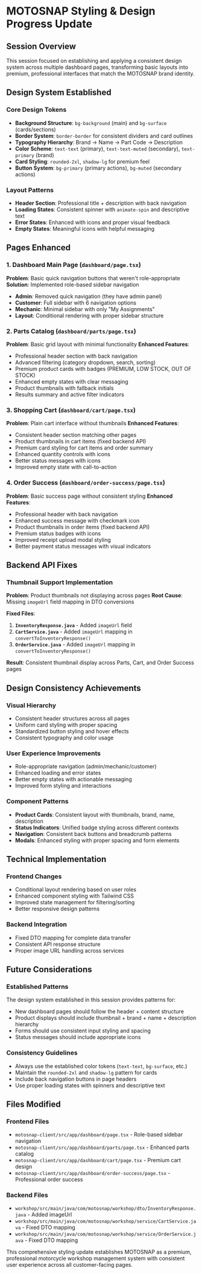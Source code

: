 # MOTOSNAP Styling & Design Progress Update

## Session Overview

This session focused on establishing and applying a consistent design system across multiple dashboard pages, transforming basic layouts into premium, professional interfaces that match the MOTOSNAP brand identity.

## Design System Established

### Core Design Tokens

- **Background Structure**: `bg-background` (main) and `bg-surface` (cards/sections)
- **Border System**: `border-border` for consistent dividers and card outlines
- **Typography Hierarchy**: Brand → Name → Part Code → Description
- **Color Scheme**: `text-text` (primary), `text-text-muted` (secondary), `text-primary` (brand)
- **Card Styling**: `rounded-2xl`, `shadow-lg` for premium feel
- **Button System**: `bg-primary` (primary actions), `bg-muted` (secondary actions)

### Layout Patterns

- **Header Section**: Professional title + description with back navigation
- **Loading States**: Consistent spinner with `animate-spin` and descriptive text
- **Error States**: Enhanced with icons and proper visual feedback
- **Empty States**: Meaningful icons with helpful messaging

## Pages Enhanced

### 1. Dashboard Main Page (`dashboard/page.tsx`)

**Problem**: Basic quick navigation buttons that weren't role-appropriate
**Solution**: Implemented role-based sidebar navigation

- **Admin**: Removed quick navigation (they have admin panel)
- **Customer**: Full sidebar with 6 navigation options
- **Mechanic**: Minimal sidebar with only "My Assignments"
- **Layout**: Conditional rendering with proper sidebar structure

### 2. Parts Catalog (`dashboard/parts/page.tsx`)

**Problem**: Basic grid layout with minimal functionality
**Enhanced Features**:

- Professional header section with back navigation
- Advanced filtering (category dropdown, search, sorting)
- Premium product cards with badges (PREMIUM, LOW STOCK, OUT OF STOCK)
- Enhanced empty states with clear messaging
- Product thumbnails with fallback initials
- Results summary and active filter indicators

### 3. Shopping Cart (`dashboard/cart/page.tsx`)

**Problem**: Plain cart interface without thumbnails
**Enhanced Features**:

- Consistent header section matching other pages
- Product thumbnails in cart items (fixed backend API)
- Premium card styling for cart items and order summary
- Enhanced quantity controls with icons
- Better status messages with icons
- Improved empty state with call-to-action

### 4. Order Success (`dashboard/order-success/page.tsx`)

**Problem**: Basic success page without consistent styling
**Enhanced Features**:

- Professional header with back navigation
- Enhanced success message with checkmark icon
- Product thumbnails in order items (fixed backend API)
- Premium status badges with icons
- Improved receipt upload modal styling
- Better payment status messages with visual indicators

## Backend API Fixes

### Thumbnail Support Implementation

**Problem**: Product thumbnails not displaying across pages
**Root Cause**: Missing `imageUrl` field mapping in DTO conversions

**Fixed Files**:

1. **`InventoryResponse.java`** - Added `imageUrl` field
2. **`CartService.java`** - Added `imageUrl` mapping in `convertToInventoryResponse()`
3. **`OrderService.java`** - Added `imageUrl` mapping in `convertToInventoryResponse()`

**Result**: Consistent thumbnail display across Parts, Cart, and Order Success pages

## Design Consistency Achievements

### Visual Hierarchy

- Consistent header structures across all pages
- Uniform card styling with proper spacing
- Standardized button styling and hover effects
- Consistent typography and color usage

### User Experience Improvements

- Role-appropriate navigation (admin/mechanic/customer)
- Enhanced loading and error states
- Better empty states with actionable messaging
- Improved form styling and interactions

### Component Patterns

- **Product Cards**: Consistent layout with thumbnails, brand, name, description
- **Status Indicators**: Unified badge styling across different contexts
- **Navigation**: Consistent back buttons and breadcrumb patterns
- **Modals**: Enhanced styling with proper spacing and form elements

## Technical Implementation

### Frontend Changes

- Conditional layout rendering based on user roles
- Enhanced component styling with Tailwind CSS
- Improved state management for filtering/sorting
- Better responsive design patterns

### Backend Integration

- Fixed DTO mapping for complete data transfer
- Consistent API response structure
- Proper image URL handling across services

## Future Considerations

### Established Patterns

The design system established in this session provides patterns for:

- New dashboard pages should follow the header + content structure
- Product displays should include thumbnail + brand + name + description hierarchy
- Forms should use consistent input styling and spacing
- Status messages should include appropriate icons

### Consistency Guidelines

- Always use the established color tokens (`text-text`, `bg-surface`, etc.)
- Maintain the `rounded-2xl` and `shadow-lg` pattern for cards
- Include back navigation buttons in page headers
- Use proper loading states with spinners and descriptive text

## Files Modified

### Frontend Files

- `motosnap-client/src/app/dashboard/page.tsx` - Role-based sidebar navigation
- `motosnap-client/src/app/dashboard/parts/page.tsx` - Enhanced parts catalog
- `motosnap-client/src/app/dashboard/cart/page.tsx` - Premium cart design
- `motosnap-client/src/app/dashboard/order-success/page.tsx` - Professional order success

### Backend Files

- `workshop/src/main/java/com/motosnap/workshop/dto/InventoryResponse.java` - Added imageUrl
- `workshop/src/main/java/com/motosnap/workshop/service/CartService.java` - Fixed DTO mapping
- `workshop/src/main/java/com/motosnap/workshop/service/OrderService.java` - Fixed DTO mapping

This comprehensive styling update establishes MOTOSNAP as a premium, professional motorcycle workshop management system with consistent user experience across all customer-facing pages.